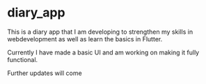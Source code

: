 # diary_app

This is a diary app that I am developing to strengthen my skills in webdevelopment as well as learn the basics in Flutter.

Currently I have made a basic UI and am working on making it fully functional.

Further updates will come
